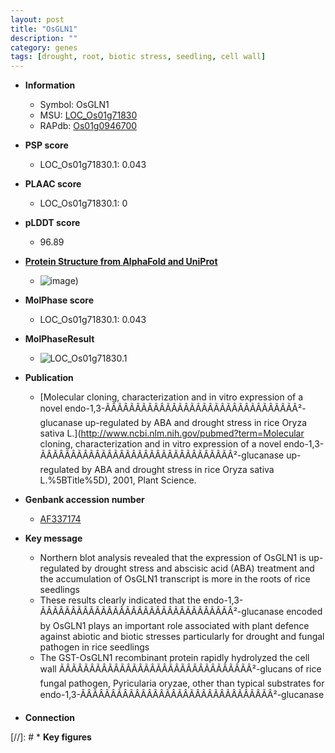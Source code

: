 ```yaml
---
layout: post
title: "OsGLN1"
description: ""
category: genes
tags: [drought, root, biotic stress, seedling, cell wall]
---
```


* **Information**  
    + Symbol: OsGLN1  
    + MSU: [LOC_Os01g71830](http://rice.plantbiology.msu.edu/cgi-bin/ORF_infopage.cgi?orf=LOC_Os01g71830)  
    + RAPdb: [Os01g0946700](http://rapdb.dna.affrc.go.jp/viewer/gbrowse_details/irgsp1?name=Os01g0946700)  

* **PSP score**  
    + LOC_Os01g71830.1: 0.043 

* **PLAAC score**  
    + LOC_Os01g71830.1: 0 

* **pLDDT score**
    + 96.89

* **[Protein Structure from AlphaFold and UniProt](https://www.uniprot.org/uniprotkb/Q0JG30/entry#structure)**
    + ![image](https://ricepsp.github.io/images/Q0/AF-Q0JG30-F1.png))

* **MolPhase score**
    + LOC_Os01g71830.1: 0.043

* **MolPhaseResult**
    + ![LOC_Os01g71830.1](https://ricepsp.github.io/pictures/LOC_Os01g/LOC_Os01g71830.1.png)

* **Publication**  
    + [Molecular cloning, characterization and in vitro expression of a novel endo-1,3-ÃÂÃÂÃÂÃÂÃÂÃÂÃÂÃÂÃÂÃÂÃÂÃÂÃÂÃÂÃÂÃÂ²-glucanase up-regulated by ABA and drought stress in rice Oryza sativa L.](http://www.ncbi.nlm.nih.gov/pubmed?term=Molecular cloning, characterization and in vitro expression of a novel endo-1,3-ÃÂÃÂÃÂÃÂÃÂÃÂÃÂÃÂÃÂÃÂÃÂÃÂÃÂÃÂÃÂÃÂ²-glucanase up-regulated by ABA and drought stress in rice Oryza sativa L.%5BTitle%5D), 2001, Plant Science.

* **Genbank accession number**  
    + [AF337174](http://www.ncbi.nlm.nih.gov/nuccore/AF337174)

* **Key message**  
    + Northern blot analysis revealed that the expression of OsGLN1 is up-regulated by drought stress and abscisic acid (ABA) treatment and the accumulation of OsGLN1 transcript is more in the roots of rice seedlings
    + These results clearly indicated that the endo-1,3-ÃÂÃÂÃÂÃÂÃÂÃÂÃÂÃÂÃÂÃÂÃÂÃÂÃÂÃÂÃÂÃÂ²-glucanase encoded by OsGLN1 plays an important role associated with plant defence against abiotic and biotic stresses particularly for drought and fungal pathogen in rice seedlings
    + The GST-OsGLN1 recombinant protein rapidly hydrolyzed the cell wall ÃÂÃÂÃÂÃÂÃÂÃÂÃÂÃÂÃÂÃÂÃÂÃÂÃÂÃÂÃÂÃÂ²-glucans of rice fungal pathogen, Pyricularia oryzae, other than typical substrates for endo-1,3-ÃÂÃÂÃÂÃÂÃÂÃÂÃÂÃÂÃÂÃÂÃÂÃÂÃÂÃÂÃÂÃÂ²-glucanase

* **Connection**  

[//]: # * **Key figures**  


